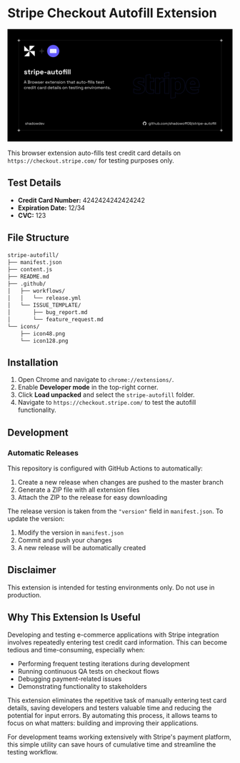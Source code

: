 # Stripe Checkout Autofill Extension

<div align="center">
  <img src="banner.png" alt="stripe-autofill Banner" width="1280"/>
</div>

This browser extension auto-fills test credit card details on `https://checkout.stripe.com/` for testing purposes only.

## Test Details

- **Credit Card Number:** 4242424242424242
- **Expiration Date:** 12/34
- **CVC:** 123

## File Structure
```
stripe-autofill/
├── manifest.json
├── content.js
├── README.md
├── .github/
│   ├── workflows/
│   │   └── release.yml
│   └── ISSUE_TEMPLATE/
│       ├── bug_report.md
│       └── feature_request.md
└── icons/
    ├── icon48.png
    └── icon128.png
```


## Installation

1. Open Chrome and navigate to `chrome://extensions/`.
2. Enable **Developer mode** in the top-right corner.
3. Click **Load unpacked** and select the `stripe-autofill` folder.
4. Navigate to `https://checkout.stripe.com/` to test the autofill functionality.

## Development

### Automatic Releases

This repository is configured with GitHub Actions to automatically:
1. Create a new release when changes are pushed to the master branch
2. Generate a ZIP file with all extension files 
3. Attach the ZIP to the release for easy downloading

The release version is taken from the `"version"` field in `manifest.json`. To update the version:
1. Modify the version in `manifest.json`
2. Commit and push your changes
3. A new release will be automatically created

## Disclaimer

This extension is intended for testing environments only. Do not use in production.

## Why This Extension Is Useful

Developing and testing e-commerce applications with Stripe integration involves repeatedly entering test credit card information. This can become tedious and time-consuming, especially when:

- Performing frequent testing iterations during development
- Running continuous QA tests on checkout flows
- Debugging payment-related issues
- Demonstrating functionality to stakeholders

This extension eliminates the repetitive task of manually entering test card details, saving developers and testers valuable time and reducing the potential for input errors. By automating this process, it allows teams to focus on what matters: building and improving their applications.

For development teams working extensively with Stripe's payment platform, this simple utility can save hours of cumulative time and streamline the testing workflow.
